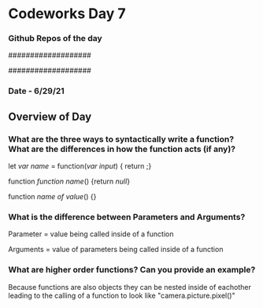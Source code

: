 # Codeworks Day 7
### Github Repos of the day

###################



###################

### Date - 6/29/21


## Overview of Day




### What are the three ways to syntactically write a function? What are the differences in how the function acts (if any)?


let *var name* = function(*var input*) { return ;}


function *function name*() {return *null*}

function *name of value*() {}

### What is the difference between Parameters and Arguments?

Parameter = value being called inside of a function

Arguments = value of parameters being called inside of a function

### What are higher order functions? Can you provide an example?

Because functions are also objects they can be nested inside of eachother leading to the calling of a function to look like "camera.picture.pixel()"